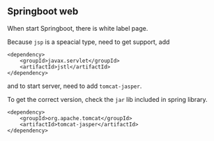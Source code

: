 ## Springboot web

When start Springboot, there is white label page.

Because `jsp` is a speacial type, need to get support, add

```
<dependency>
    <groupId>javax.servlet</groupId>
    <artifactId>jstl</artifactId>
</dependency>
```        

and to start server, need to add `tomcat-jasper`.

To get the correct version, check the `jar` lib included in spring library. 

```
<dependency>
    <groupId>org.apache.tomcat</groupId>
    <artifactId>tomcat-jasper</artifactId>    
</dependency>
```